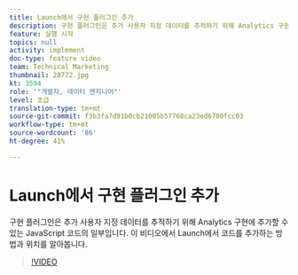 ```yaml
---
title: Launch에서 구현 플러그인 추가
description: 구현 플러그인은 추가 사용자 지정 데이터를 추적하기 위해 Analytics 구현에 추가할 수 있는 JavaScript 코드의 일부입니다. 이 비디오에서 Launch에서 코드를 추가하는 방법과 위치를 알아봅니다.
feature: 실행 시작
topics: null
activity: implement
doc-type: feature video
team: Technical Marketing
thumbnail: 28772.jpg
kt: 3594
role: '"개발자, 데이터 엔지니어"'
level: 초급
translation-type: tm+mt
source-git-commit: f3b3fa7d91b0cb21005b57768ca23ed6700fcc03
workflow-type: tm+mt
source-wordcount: '86'
ht-degree: 41%

---
```



# Launch에서 구현 플러그인 추가

구현 플러그인은 추가 사용자 지정 데이터를 추적하기 위해 Analytics 구현에 추가할 수 있는 JavaScript 코드의 일부입니다. 이 비디오에서 Launch에서 코드를 추가하는 방법과 위치를 알아봅니다.

>[!VIDEO](https://video.tv.adobe.com/v/28772/?quality=12&learn=on)

